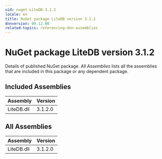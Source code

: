 ```yaml
---
uid: nuget-LiteDB-3.1.2
locale: en
title: NuGet package LiteDB version 3.1.2
dnnversion: 09.12.00
related-topics: referencing-dnn-assemblies
---
```


# NuGet package LiteDB version 3.1.2
Details of published NuGet package.
*All Assemblies* lists all the assemblies that are included in this package or any dependent package.

## Included Assemblies

|Assembly|Version|
|---|---|
|LiteDB.dll|3.1.2.0|

## All Assemblies

|Assembly|Version|
|---|---|
|LiteDB.dll|3.1.2.0|

